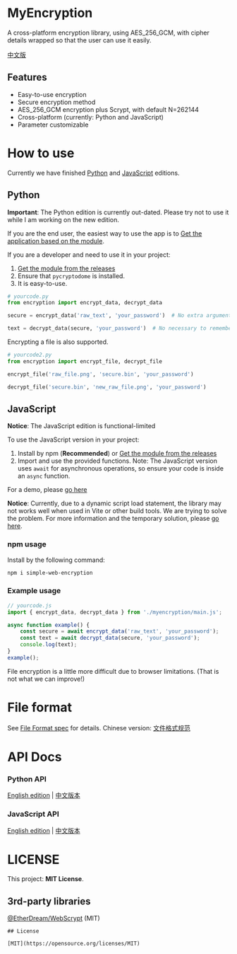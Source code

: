# MyEncryption

A cross-platform encryption library, using AES_256_GCM, with cipher details wrapped so that the user can use it easily.

[中文版](./README.zh-CN.md)

## Features

- Easy-to-use encryption
- Secure encryption method
- AES_256_GCM encryption plus Scrypt, with default N=262144
- Cross-platform (currently: Python and JavaScript)
- Parameter customizable

# How to use

Currently we have finished [Python](./impl/Python/encryption.py) and [JavaScript](./impl/JavaScript/myencryption/main.js) editions.

## Python

**Important**: The Python edition is currently out-dated. Please try not to use it while I am working on the new edition.

If you are the end user, the easiest way to use the app is to [Get the application based on the module](https://github.com/shc0743/myencryption/releases/).

If you are a developer and need to use it in your project:

1. [Get the module from the releases](https://github.com/shc0743/myencryption/releases/)
2. Ensure that `pycryptodome` is installed.
3. It is easy-to-use.

```python
# yourcode.py
from encryption import encrypt_data, decrypt_data

secure = encrypt_data('raw_text', 'your_password')  # No extra arguments required (but optional)

text = decrypt_data(secure, 'your_password')  # No necessary to remember parameters
```

Encrypting a file is also supported.

```python
# yourcode2.py
from encryption import encrypt_file, decrypt_file

encrypt_file('raw_file.png', 'secure.bin', 'your_password')

decrypt_file('secure.bin', 'new_raw_file.png', 'your_password')
```

## JavaScript

**Notice**: The JavaScript edition is functional-limited

To use the JavaScript version in your project:

1. Install by npm (**Recommended**) or [Get the module from the releases](https://github.com/shc0743/myencryption/releases/)
2. Import and use the provided functions. Note: The JavaScript version uses `await` for asynchronous operations, so ensure your code is inside an `async` function.

For a demo, please [go here](https://github.com/shc7432/MyEncryptionApp-Demo/tree/main)

**Notice**: Currently, due to a dynamic script load statement, the library may not works well when used in Vite or other build tools. We are trying to solve the problem. For more information and the temporary solution, please [go here](./docs/JavaScript/about-build-tools.md).

### npm usage

Install by the following command:

```bash
npm i simple-web-encryption
```

### Example usage

```javascript
// yourcode.js
import { encrypt_data, decrypt_data } from './myencryption/main.js';

async function example() {
    const secure = await encrypt_data('raw_text', 'your_password');
    const text = await decrypt_data(secure, 'your_password');
    console.log(text);
}
example();
```

File encryption is a little more difficult due to browser limitations. (That is not what we can improve!)

# File format

See [File Format spec](./docs/general/file-format-spec.md) for details. Chinese version: [文件格式规范](./docs/general/file-format-spec.zh-CN.md)

# API Docs

### Python API
[English edition](./docs/Python/api-docs.md) | [中文版本](./docs/Python/api-docs.zh-CN.md)

### JavaScript API
[English edition](./docs/JavaScript/api-docs.md) | [中文版本](./docs/JavaScript/api-docs.zh-CN.md)

# LICENSE

This project: **MIT License**.

## 3rd-party libraries

[@EtherDream/WebScrypt](https://github.com/EtherDream/WebScrypt) (MIT)
```
## License

[MIT](https://opensource.org/licenses/MIT)
```

